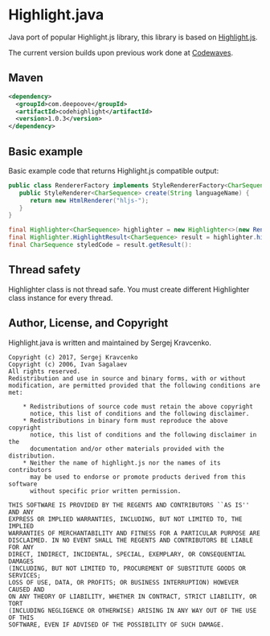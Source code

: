 # Highlight.java
Java port of popular Highlight.js library, this library is based on [Highlight.js](https://github.com/isagalaev/highlight.js).

The current version builds upon previous work done at [Codewaves](https://github.com/Codewaves/Highlight.java).

## Maven

```xml
<dependency>
  <groupId>com.deepoove</groupId>
  <artifactId>codehighlight</artifactId>
  <version>1.0.3</version>
</dependency>
```

## Basic example

Basic example code that returns Highlight.js compatible output:
``` java
public class RendererFactory implements StyleRendererFactory<CharSequence> {
   public StyleRenderer<CharSequence> create(String languageName) {
      return new HtmlRenderer("hljs-");
   }
}
```
``` java
final Highlighter<CharSequence> highlighter = new Highlighter<>(new RendererFactory());
final Highlighter.HighlightResult<CharSequence> result = highlighter.highlightAuto(<source code>, null);
final CharSequence styledCode = result.getResult():
```

## Thread safety

Highlighter class is not thread safe. You must create different Highlighter class instance 
for every thread. 

## Author, License, and Copyright

Highlight.java is written and maintained by Sergej Kravcenko.


    Copyright (c) 2017, Sergej Kravcenko
    Copyright (c) 2006, Ivan Sagalaev
    All rights reserved.
    Redistribution and use in source and binary forms, with or without
    modification, are permitted provided that the following conditions are met:

        * Redistributions of source code must retain the above copyright
          notice, this list of conditions and the following disclaimer.
        * Redistributions in binary form must reproduce the above copyright
          notice, this list of conditions and the following disclaimer in the
          documentation and/or other materials provided with the distribution.
        * Neither the name of highlight.js nor the names of its contributors
          may be used to endorse or promote products derived from this software
          without specific prior written permission.

    THIS SOFTWARE IS PROVIDED BY THE REGENTS AND CONTRIBUTORS ``AS IS'' AND ANY
    EXPRESS OR IMPLIED WARRANTIES, INCLUDING, BUT NOT LIMITED TO, THE IMPLIED
    WARRANTIES OF MERCHANTABILITY AND FITNESS FOR A PARTICULAR PURPOSE ARE
    DISCLAIMED. IN NO EVENT SHALL THE REGENTS AND CONTRIBUTORS BE LIABLE FOR ANY
    DIRECT, INDIRECT, INCIDENTAL, SPECIAL, EXEMPLARY, OR CONSEQUENTIAL DAMAGES
    (INCLUDING, BUT NOT LIMITED TO, PROCUREMENT OF SUBSTITUTE GOODS OR SERVICES;
    LOSS OF USE, DATA, OR PROFITS; OR BUSINESS INTERRUPTION) HOWEVER CAUSED AND
    ON ANY THEORY OF LIABILITY, WHETHER IN CONTRACT, STRICT LIABILITY, OR TORT
    (INCLUDING NEGLIGENCE OR OTHERWISE) ARISING IN ANY WAY OUT OF THE USE OF THIS
    SOFTWARE, EVEN IF ADVISED OF THE POSSIBILITY OF SUCH DAMAGE.